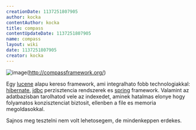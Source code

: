 ```yaml
---
creationDate: 1137251807905 
author: kocka 
contentAuthor: kocka 
title: compass 
contentUpdateDate: 1137251807905 
name: compass 
layout: wiki 
date: 1137251807905 
creator: kocka 
---
```

![image](http://compassframework.org/download/userResources/logo)(http://compassframework.org/)

Egy [lucene](Lucene.html) alapu kereso framework, ami integralhato fobb technologiakkal: [hibernate](Hibernate.html), [jdbc](JDBC.html) perzisztencia rendszerek es [spring](spring.html) framework. Valamint az adatbazisban tarolhatod vele az indexedet, aminek hatalmas elonye hogy folyamatos konzisztenciat biztosit, ellenben a file es memoria megoldasokkal.

Sajnos meg tesztelni nem volt lehetosegem, de mindenkeppen erdekes.
